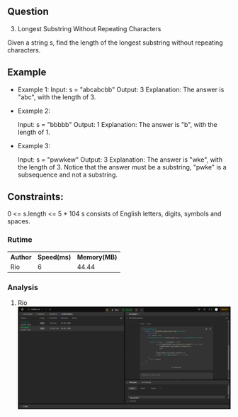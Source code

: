 ## Question

3. Longest Substring Without Repeating Characters

Given a string s, find the length of the longest
substring
without repeating characters.

## Example

- Example 1:
  Input: s = "abcabcbb"
  Output: 3
  Explanation: The answer is "abc", with the length of 3.

- Example 2:

  Input: s = "bbbbb"
  Output: 1
  Explanation: The answer is "b", with the length of 1.

- Example 3:

  Input: s = "pwwkew"
  Output: 3
  Explanation: The answer is "wke", with the length of 3.
  Notice that the answer must be a substring, "pwke" is a subsequence and not a substring.

## Constraints:
0 <= s.length <= 5 * 104
s consists of English letters, digits, symbols and spaces.

### Rutime

<table>
  <tr>
    <th>Author</th>
    <th>Speed(ms)</th>
    <th>Memory(MB)</th>
  </tr>
  <tr>
    <td>Rio</td>
    <td>6</td >
    <td>44.44</td>
  </tr>
</table>


### Analysis
1. Rio 
![im](img/rio.png)

